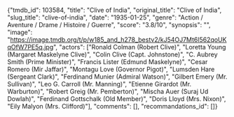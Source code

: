 {"tmdb_id": 103584, "title": "Clive of India", "original_title": "Clive of India", "slug_title": "clive-of-india", "date": "1935-01-25", "genre": "Action / Aventure / Drame / Histoire / Guerre", "score": "3.8/10", "synopsis": "", "image": "https://image.tmdb.org/t/p/w185_and_h278_bestv2/kJ54OJ7Mt6l562qoUKqOfW7PE5q.jpg", "actors": ["Ronald Colman (Robert Clive)", "Loretta Young (Margaret Maskelyne Clive)", "Colin Clive (Capt. Johnstone)", "C. Aubrey Smith (Prime Minister)", "Francis Lister (Edmund Maskelyne)", "Cesar Romero (Mir Jaffar)", "Montagu Love (Governor Pigot)", "Lumsden Hare (Sergeant Clark)", "Ferdinand Munier (Admiral Watson)", "Gilbert Emery (Mr. Sullivan)", "Leo G. Carroll (Mr. Manning)", "Etienne Girardot (Mr. Warburton)", "Robert Greig (Mr. Pemberton)", "Mischa Auer (Suraj Ud Dowlah)", "Ferdinand Gottschalk (Old Member)", "Doris Lloyd (Mrs. Nixon)", "Eily Malyon (Mrs. Clifford)"], "comments": [], "recommandations_id": []}